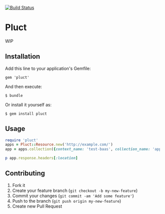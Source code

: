 [![Build Status](https://drone.io/github.com/globocom/pluct-ruby/status.png)](https://drone.io/github.com/globocom/pluct-ruby/latest)
# Pluct

WIP

## Installation

Add this line to your application's Gemfile:

    gem 'pluct'

And then execute:

    $ bundle

Or install it yourself as:

    $ gem install pluct

## Usage

```ruby
require 'pluct'
apps = Pluct::Resource.new('http://example.com/')
app = apps.collection({context_name: 'test-baas', collection_name: 'apps'}).add({name: 'My Awesome app.', description: 'App description.'})

p app.response.headers[:location]
```
## Contributing

1. Fork it
2. Create your feature branch (`git checkout -b my-new-feature`)
3. Commit your changes (`git commit -am 'Add some feature'`)
4. Push to the branch (`git push origin my-new-feature`)
5. Create new Pull Request

